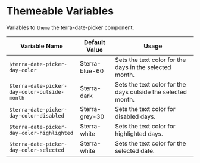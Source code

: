 # Themeable Variables

Variables to `theme` the terra-date-picker component.

| Variable Name | Default Value | Usage |
|---|---|---|
| `$terra-date-picker-day-color`  | $terra-blue-60 | Sets the text color for the days in the selected month. |
| `$terra-date-picker-day-color-outside-month`  | $terra-dark | Sets the text color for the days outside the selected month. |
| `$terra-date-picker-day-color-disabled` | $terra-grey-30 | Sets the text color for disabled days. |
| `$terra-date-picker-day-color-highlighted`  | $terra-white | Sets the text color for highlighted days. |
| `$terra-date-picker-day-color-selected`  | $terra-white | Sets the text color for the selected date. |

